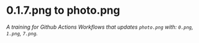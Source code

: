 # 0.1.7.png to photo.png
*A training for Github Actions Workflows that updates `photo.png` with: `0.png`, `1.png`, `7.png`.*
